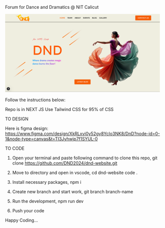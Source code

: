 Forum for Dance and Dramatics @ NIT Calicut

![Website](public/website-image.png)

Follow the instructions below:

Repo is in NEXT JS
Use Tailwind CSS for 95% of CSS

TO DESIGN

Here is figma design: https://www.figma.com/design/XkRLxvi0y52gy8YcIo3NK8/DnD?node-id=0-1&node-type=canvas&t=TI3Jyhwjp7f1SYUL-0

TO CODE 

1. Open your terminal and paste following command to clone this repo,
   git clone https://github.com/DND2024/dnd-website.git

2. Move to directory and open in vscode,
   cd dnd-website
   code .

3. Install necessary packages,
   npm i

4. Create new branch and start work,
   git branch branch-name

5. Run the development,
   npm run dev

6. Push your code

Happy Coding...
